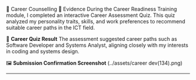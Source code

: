 💼 Career Counselling
🧾 Evidence
During the Career Readiness Training module, I completed an interactive Career Assessment Quiz. This quiz analyzed my personality traits, skills, and work preferences to recommend suitable career paths in the ICT field.

📄 **Career Quiz Result**
The assessment suggested career paths such as Software Developer and Systems Analyst, aligning closely with my interests in coding and systems design.


🖼️ **Submission Confirmation Screenshot**
(../assets/career dev(134).png)


---
